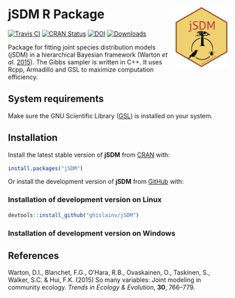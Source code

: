 
<!-- README.md is generated from README.Rmd. Please edit that file -->

# jSDM R Package <img src="man/figures/logo.png" align="right" alt="" width="120" />

[![Travis
CI](https://api.travis-ci.org/ghislainv/jSDM.svg?branch=master)](https://travis-ci.org/ghislainv/jSDM)
[![CRAN
Status](https://www.r-pkg.org/badges/version/jSDM)](https://cran.r-project.org/package=jSDM)
[![DOI](https://zenodo.org/badge/DOI/10.5281/zenodo.3253460.svg)](https://doi.org/10.5281/zenodo.3253460)
[![Downloads](https://cranlogs.r-pkg.org/badges/jSDM)](https://cran.r-project.org/package=jSDM)

Package for fitting joint species distribution models (jSDM) in a
hierarchical Bayesian framework (Warton *et al.*
[2015](#ref-Warton2015)). The Gibbs sampler is written in C++. It uses
Rcpp, Armadillo and GSL to maximize computation efficiency.

## System requirements

Make sure the GNU Scientific Library
([GSL](https://www.gnu.org/software/gsl/)) is installed on your system.

## Installation

Install the latest stable version of **jSDM** from
[CRAN](https://cran.r-project.org/) with:

``` r
install.packages("jSDM")
```

Or install the development version of **jSDM** from
[GitHub](https://github.com/ghislainv/jSDM)
with:

### Installation of development version on Linux

``` r
devtools::install_github("ghislainv/jSDM")
```

### Installation of development version on Windows

<!-- ## Available functions  -->

<!-- The package includes the following functions to fit various species distribution models :  -->

<!-- |                function                |    data type     |                      fitted model                                 | -->

<!-- |:---------------------------------------|-----------------:|-----------------------------------------------:| -->

<!-- | jSDM_binomial_logit_one_species        | presence-absence |  $y_n \sim \mathcal{B}inomial(\theta_n, t_n)  where, / logit(\theta_n) = X_n \beta$ | -->

<!-- `jSDM_binomial_logit`                    | presence-absence |  $y_{ij} \sim \mathcal{B}inomial(\theta_{ij}, t_i) \ where, \ logit(\theta_{ij}) = X_i \beta_j$ | -->

<!-- | jSDM_binomial_logit_rand_site          | presence-absence |  $y_{ij} \sim \mathcal{B}inomial(\theta_{ij}, t_i) \ where, \  logit(\theta_{ij}) = X_i \beta_j \ and \ \alpha_i \sim \mathcal{N}(0,V_{\alpha})$ | -->

<!-- | jSDM_binomial_logit_lv                 | presence-absence |   $y_{ij} \sim \mathcal{B}inomial(\theta_{ij}, t_i) \ where, \ logit(\theta_{ij}) = X_i \beta_j + W_i \lambda_j$ | -->

<!-- | jSDM_binomial_logit_rand_site_lv       | presence-absence |  $y_{ij} \sim \mathcal{B}inomial(\theta_ij, t_i) \ where, \ logit(\theta_{ij}) = X_i \beta_j +  W_i \lambda_j + \alpha_i \ and \  \alpha_i \sim \mathcal{N}(0,V_{\alpha})$ | -->

<!-- | jSDM_binomial_probit_block_one_species | presence-absence |  $y_n \sim \mathcal{B}inomial(\theta_n, t_n) \ where, \ probit(\theta_n) = X_n \beta$ | -->

<!-- | jSDM_binomial_probit_block             | presence-absence |   $y_{ij} \sim \mathcal{B}inomial(\theta_{ij}, t_i) \ where, \ probit(\theta_{ij}) = X_i \beta_j$ | -->

<!-- | jSDM_binomial_probit_block_rand_site   | presence-absence | $y_{ij} \sim \mathcal{B}inomial(\theta_{ij}, t_i) \ where, \ probit(\theta_{ij}) = X_i \beta_j + \alpha_i \ and \  \alpha_i \sim \mathcal{N}(0,V_{\alpha})$ | -->

<!-- | jSDM_binomial_probit_block_lv          | presence-absence |  $y_{ij} \sim \mathcal{B}inomial(\theta_{ij}, t_i) \ where, \ probit(\theta_{ij}) = X_i \beta_j + W_i \lambda_j$ | -->

<!-- | `jSDM_binomial_probit_block_rand_site_lv` | presence-absence |  $y_{ij} \sim \mathcal{B}inomial(\theta_{ij}, t_i) \ where, \ probit(\theta_{ij}) = X_i \beta_j +  W_i \lambda_j + \alpha_i \ and \  \alpha_i \sim \mathcal{N}(0,V_{\alpha})$ | -->

## References

<div id="refs" class="references">

<div id="ref-Warton2015">

Warton, D.I., Blanchet, F.G., O’Hara, R.B., Ovaskainen, O., Taskinen,
S., Walker, S.C. & Hui, F.K. (2015) So many variables: Joint modeling in
community ecology. *Trends in Ecology & Evolution*, **30**, 766–779.

</div>

</div>
